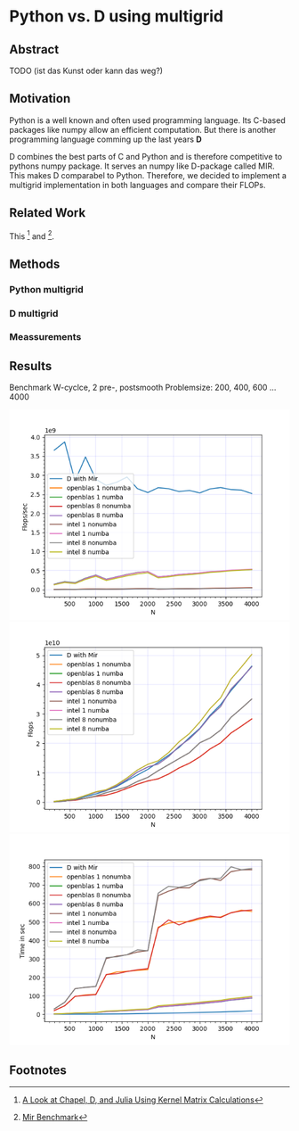 # Python vs. D using multigrid

## Abstract
TODO (ist das Kunst oder kann das weg?)

## Motivation
Python is a well known and often used programming language. Its C-based packages like numpy allow an efficient computation.
But there is another programming language comming up the last years **D**

D combines the best parts of C and Python and is therefore competitive to pythons numpy package. It serves an numpy like D-package called MIR.
This makes D comparabel to Python. Therefore, we decided to implement a multigrid implementation in both languages and compare their FLOPs.

## Related Work

This [^fn1] and [^fn2].

## Methods
### Python multigrid
### D multigrid
### Meassurements

## Results

Benchmark W-cyclce, 2 pre-, postsmooth
Problemsize: 200, 400, 600 ... 4000

![](graphs/cip1e31709_flopss.png?raw=true)
![](graphs/cip1e31709_flops.png?raw=true)
![](graphs/cip1e31709_time.png?raw=true)

## Footnotes

[^fn1]: [A Look at Chapel, D, and Julia Using Kernel Matrix Calculations](https://dlang.org/blog/2020/06/03/a-look-at-chapel-d-and-julia-using-kernel-matrix-calculations/)
[^fn2]: [Mir Benchmark](https://github.com/tastyminerals/mir_benchmarks)
